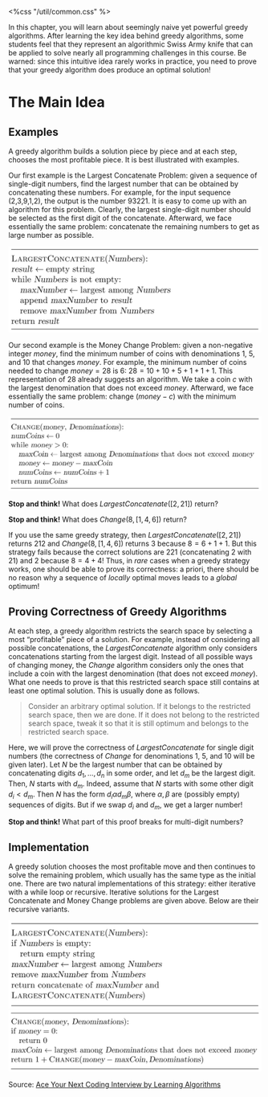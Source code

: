 <%css "/util/common.css" %>

In this chapter, you will learn about seemingly naive yet powerful
greedy algorithms. After learning the key idea behind greedy algorithms,
some students feel that they represent an algorithmic Swiss Army knife
that can be applied to solve nearly all programming challenges in this course.
Be warned: since this intuitive idea rarely works in practice, you need to
prove that your greedy algorithm does produce an optimal solution!

# The Main Idea

## Examples

A greedy algorithm builds a solution piece by piece and at each step,
chooses the most profitable piece. It is best illustrated with examples.

Our first example is the Largest Concatenate Problem:
given a sequence of single-digit numbers, find the largest number that can
be obtained by concatenating these numbers. For example, for the input
sequence (2,3,9,1,2), the output is the number 93221.
It is easy to come up with an algorithm for this problem.
Clearly, the largest single-digit number should be selected as the
first digit of the concatenate. Afterward, we face essentially the
same problem: concatenate the remaining numbers to get as large number
as possible.

<img src="../../images/greedy_1.png">

Our second example is the Money Change Problem: given a non-negative
integer $money$, find the minimum number of coins with denominations
$1$, $5$, and $10$ that changes $money$. For example, the minimum number of
coins needed to change $money = 28$ is $6$: $28 = 10+10+5+1+1+1$.
This representation of $28$ already suggests an algorithm.
We take a coin $c$ with the largest denomination that does not exceed $money$.
Afterward, we face essentially the same problem: change $(money − c)$
with the minimum number of coins.

<img src="../../images/greedy_2.png">

**Stop and think!** What does ${LargestConcatenate}([2, 21])$ return?

**Stop and think!** What does ${Change}(8, [1, 4, 6])$ return?

If you use the same greedy strategy,
then ${LargestConcatenate}([2, 21])$ returns $212$ and
${Change}(8, [1, 4, 6])$ returns $3$ because $8 = 6 + 1 + 1$.
But this strategy fails because the correct solutions are $221$
(concatenating $2$ with $21$) and $2$ because $8 = 4 + 4$!
Thus, in *rare* cases when a greedy strategy works, one should
be able to prove its correctness: a priori, there should be no
reason why a sequence of *locally* optimal moves leads to a *global* optimum!

## Proving Correctness of Greedy Algorithms

At each step, a greedy algorithm restricts the search space by
selecting a most “profitable” piece of a solution. For example,
instead of considering all possible concatenations, the
${LargestConcatenate}$ algorithm only considers concatenations
starting from the largest digit. Instead of all possible ways of
changing money, the ${Change}$ algorithm considers only the ones that
include a coin with the largest denomination (that does not exceed $money$).
What one needs to prove is that this restricted search space still
contains at least one optimal solution. This is usually done as follows.

<blockquote>
Consider an arbitrary optimal solution. If it belongs to the restricted 
search space, then we are done. If it does not belong to the 
restricted search space, tweak it so that it is still optimum and 
belongs to the restricted search space.
</blockquote>

Here, we will prove the correctness of ${LargestConcatenate}$
for single digit numbers (the correctness of ${Change}$ for
denominations $1$, $5$, and $10$ will be given
later).
Let $N$ be the largest number that can be obtained by concatenating
digits $d_1, \dotsc, d_n$ in some order, and let $d_m$ be the largest digit.
Then, $N$ starts with $d_m$. Indeed, assume that $N$ starts with some
other digit $d_i < d_m$. Then $N$ has the form
$d_i\alpha d_m \beta$, where $\alpha, \beta$ are (possibly empty)
sequences of digits. But if we swap $d_i$ and $d_m$, we get a larger number!

**Stop and think!** What part of this proof breaks for
multi-digit numbers?

## Implementation

A greedy solution chooses the most profitable move and then continues to
solve the remaining problem, which usually has the same type as the initial
one. There are two natural implementations
of this strategy: either iterative with a while loop or recursive.
Iterative solutions for the Largest Concatenate and Money Change problems
are given above. Below are their recursive variants.

<img src="../../images/greedy_4.png">

<img src="../../images/greedy_5.png">

Source:
[Ace Your Next Coding Interview by Learning Algorithms](https://bit.ly/acecogniterra)







